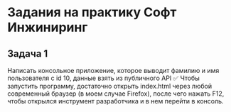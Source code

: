 # Задания на практику Софт Инжиниринг
## Задача 1
Написать консольное приложение, которое выводит фамилию и имя пользователя с id 10, данные взять из публичного API
:white_check_mark: Чтобы запустить программу, достаточно открыть index.html через любой современный браузер (в моем случае Firefox), после чего нажать F12, чтобы открылся инструмент разработчика и в нем перейти в консоль.
